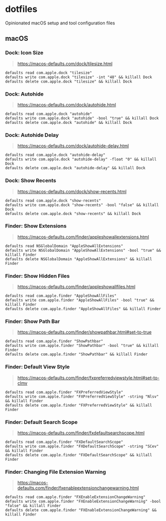# dotfiles

Opinionated macOS setup and tool configuration files

## macOS

### Dock: Icon Size

> <https://macos-defaults.com/dock/tilesize.html>

```shell
defaults read com.apple.dock "tilesize"
defaults write com.apple.dock "tilesize" -int "48" && killall Dock
defaults delete com.apple.dock "tilesize" && killall Dock
```

### Dock: Autohide

> <https://macos-defaults.com/dock/autohide.html>

```shell
defaults read com.apple.dock "autohide"
defaults write com.apple.dock "autohide" -bool "true" && killall Dock
defaults delete com.apple.dock "autohide" && killall Dock
```

### Dock: Autohide Delay

> <https://macos-defaults.com/dock/autohide-delay.html>

```shell
defaults read com.apple.dock "autohide-delay"
defaults write com.apple.dock "autohide-delay" -float "0" && killall Dock
defaults delete com.apple.dock "autohide-delay" && killall Dock
```

### Dock: Show Recents

> <https://macos-defaults.com/dock/show-recents.html>

```shell
defaults read com.apple.dock "show-recents"
defaults write com.apple.dock "show-recents" -bool "false" && killall Dock
defaults delete com.apple.dock "show-recents" && killall Dock
```

### Finder: Show Extensions

> <https://macos-defaults.com/finder/appleshowallextensions.html>

```shell
defaults read NSGlobalDomain "AppleShowAllExtensions"
defaults write NSGlobalDomain "AppleShowAllExtensions" -bool "true" && killall Finder
defaults delete NSGlobalDomain "AppleShowAllExtensions" && killall Finder
```

### Finder: Show Hidden Files

> <https://macos-defaults.com/finder/appleshowallfiles.html>

```shell
defaults read com.apple.finder "AppleShowAllFiles"
defaults write com.apple.finder "AppleShowAllFiles" -bool "true" && killall Finder
defaults delete com.apple.finder "AppleShowAllFiles" && killall Finder
```

### Finder: Show Path Bar

> <https://macos-defaults.com/finder/showpathbar.html#set-to-true>

```shell
defaults read com.apple.finder "ShowPathbar"
defaults write com.apple.finder "ShowPathbar" -bool "true" && killall Finder
defaults delete com.apple.finder "ShowPathbar" && killall Finder
```

### Finder: Default View Style

> <https://macos-defaults.com/finder/fxpreferredviewstyle.html#set-to-clmv>

```shell
defaults read com.apple.finder "FXPreferredViewStyle"
defaults write com.apple.finder "FXPreferredViewStyle" -string "Nlsv" && killall Finder
defaults delete com.apple.finder "FXPreferredViewStyle" && killall Finder
```

### Finder: Default Search Scope

> <https://macos-defaults.com/finder/fxdefaultsearchscope.html>

```shell
defaults read com.apple.finder "FXDefaultSearchScope"
defaults write com.apple.finder "FXDefaultSearchScope" -string "SCev" && killall Finder
defaults delete com.apple.finder "FXDefaultSearchScope" && killall Finder
```

### Finder: Changing File Extension Warning

> <https://macos-defaults.com/finder/fxenableextensionchangewarning.html>

```shell
defaults read com.apple.finder "FXEnableExtensionChangeWarning"
defaults write com.apple.finder "FXEnableExtensionChangeWarning" -bool "false" && killall Finder
defaults delete com.apple.finder "FXEnableExtensionChangeWarning" && killall Finder
```
